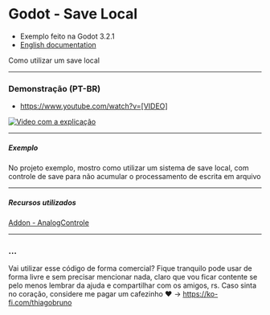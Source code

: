 # Godot - Save Local

- Exemplo feito na Godot 3.2.1
- [English documentation](README.md)

Como utilizar um save local

----------

### Demonstração (PT-BR)
- https://www.youtube.com/watch?v=[VIDEO]

[![Video com a explicação](https://img.youtube.com/vi/[VIDEO]/0.jpg)](https://www.youtube.com/watch?v=[VIDEO])

----------

##### Exemplo
No projeto exemplo, mostro como utilizar um sistema de save local, com controle de save para não acumular o processamento de escrita em arquivo

----------

##### Recursos utilizados

[Addon - AnalogControle](https://github.com/thiagobruno/godot_analogcontroller)

----------

### ...
Vai utilizar esse código de forma comercial? Fique tranquilo pode usar de forma livre e sem precisar mencionar nada, claro que vou ficar contente se pelo menos lembrar da ajuda e compartilhar com os amigos, rs. Caso sinta no coração, considere me pagar um cafezinho :heart: -> https://ko-fi.com/thiagobruno

